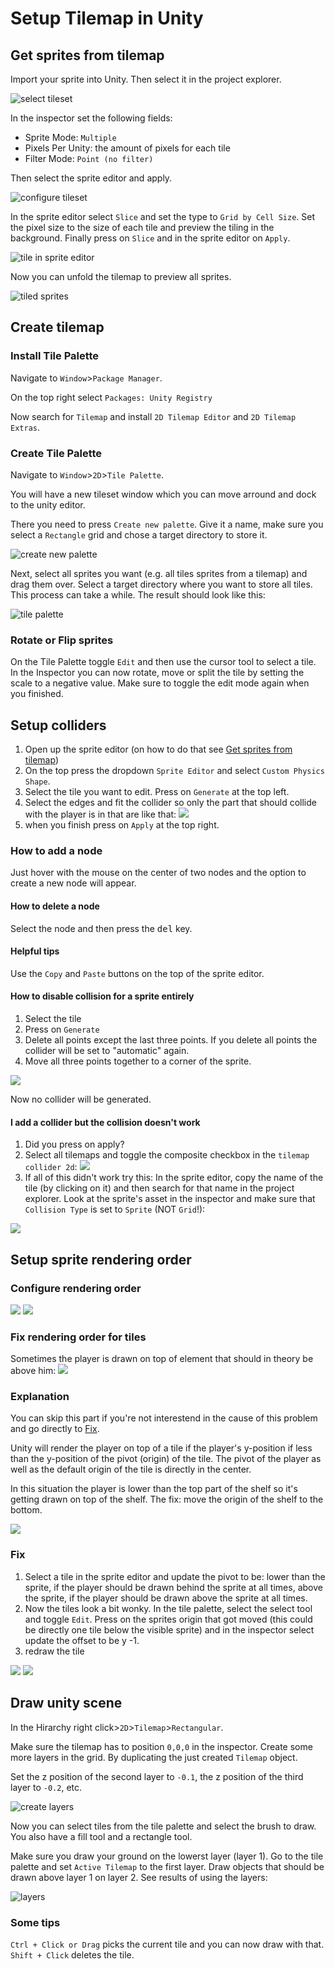 # Setup Tilemap in Unity

## Get sprites from tilemap

Import your sprite into Unity. Then select it in the project explorer.

![select tileset](setup-unity-tilemap/select-tileset.png)

In the inspector set the following fields:

- Sprite Mode: `Multiple`
- Pixels Per Unity: the amount of pixels for each tile
- Filter Mode: `Point (no filter)`

Then select the sprite editor and apply.

![configure tileset](setup-unity-tilemap/configure-tileset.png)

In the sprite editor select `Slice` and set the type to `Grid by Cell Size`. Set the pixel size to the size of each tile and preview the tiling in the background. Finally press on `Slice` and in the sprite editor on `Apply`.

![tile in sprite editor](setup-unity-tilemap/tile-in-sprite-editor.png)

Now you can unfold the tilemap to preview all sprites.

![tiled sprites](setup-unity-tilemap/tiled-sprites.png)

## Create tilemap

### Install Tile Palette

Navigate to `Window`>`Package Manager`.

On the top right select `Packages: Unity Registry`

Now search for `Tilemap` and install `2D Tilemap Editor` and `2D Tilemap Extras`.

### Create Tile Palette

Navigate to `Window`>`2D`>`Tile Palette`.

You will have a new tileset window which you can move arround and dock to the unity editor.

There you need to press `Create new palette`. Give it a name, make sure you select a `Rectangle` grid and chose a target directory to store it.

![create new palette](setup-unity-tilemap/create-new-palette.png)

Next, select all sprites you want (e.g. all tiles sprites from a tilemap) and drag them over. Select a target directory where you want to store all tiles. This process can take a while. The result should look like this:

![tile palette](setup-unity-tilemap/tile-palette.png)

### Rotate or Flip sprites

On the Tile Palette toggle `Edit` and then use the cursor tool to select a tile. In the Inspector you can now rotate, move or split the tile by setting the scale to a negative value. Make sure to toggle the edit mode again when you finished.

## Setup colliders

1. Open up the sprite editor (on how to do that see [Get sprites from tilemap](#Get-sprites-from-tilemap))
1. On the top press the dropdown `Sprite Editor` and select `Custom Physics Shape`.
1. Select the tile you want to edit. Press on `Generate` at the top left.
1. Select the edges and fit the collider so only the part that should collide with the player is in that are like that: <img src="setup-unity-tilemap/add-custom-physics-shape.gif" />
1. when you finish press on `Apply` at the top right.

### How to add a node

Just hover with the mouse on the center of two nodes and the option to create a new node will appear.

#### How to delete a node

Select the node and then press the <kbd>del</kbd> key.

#### Helpful tips

Use the `Copy` and `Paste` buttons on the top of the sprite editor.

#### How to disable collision for a sprite entirely

1. Select the tile
1. Press on `Generate`
1. Delete all points except the last three points. If you delete all points the collider will be set to "automatic" again.
1. Move all three points together to a corner of the sprite.

<img src="setup-unity-tilemap/remove-collider.gif" />

Now no collider will be generated.

#### I add a collider but the collision doesn't work

1. Did you press on apply?
1. Select all tilemaps and toggle the composite checkbox in the `tilemap collider 2d`: <img src="setup-unity-tilemap/toggle-composite.gif" />
1. If all of this didn't work try this: In the sprite editor, copy the name of the tile (by clicking on it) and then search for that name in the project explorer. Look at the sprite's asset in the inspector and make sure that `Collision Type` is set to `Sprite` (NOT `Grid`!):

<img src="setup-unity-tilemap/fix-collider-type-sprite-missing.gif" />

## Setup sprite rendering order

### Configure rendering order

<img src="https://answers.unity.com/storage/temp/192746-screenshot-2022-02-17-at-170506.png" />
<img src="https://answers.unity.com/storage/temp/192747-screenshot-2022-02-17-at-170156.png" />

### Fix rendering order for tiles

Sometimes the player is drawn on top of element that should in theory be above him: <img src="setup-unity-tilemap/sorting-layer-issue.gif" />

### Explanation

You can skip this part if you're not interestend in the cause of this problem and go directly to [Fix](#fix).

Unity will render the player on top of a tile if the player's y-position if less than the y-position of the pivot (origin) of the tile. The pivot of the player as well as the default origin of the tile is directly in the center.

In this situation the player is lower than the top part of the shelf so it's getting drawn on top of the shelf. The fix: move the origin of the shelf to the bottom.

<img src="setup-unity-tilemap/rendering-issue-cause.png" />

### Fix

1. Select a tile in the sprite editor and update the pivot to be: lower than the sprite, if the player should be drawn behind the sprite at all times, above the sprite, if the player should be drawn above the sprite at all times.
1. Now the tiles look a bit wonky. In the tile palette, select the select tool and toggle `Edit`. Press on the sprites origin that got moved (this could be directly one tile below the visible sprite) and in the inspector select update the offset to be y -1.
1. redraw the tile

<img src="setup-unity-tilemap/update-pivots.gif" />
<img src="setup-unity-tilemap/update-tile-offset.gif" />

## Draw unity scene

In the Hirarchy right click>`2D`>`Tilemap`>`Rectangular`.

Make sure the tilemap has to position `0,0,0` in the inspector. Create some more layers in the grid. By duplicating the just created `Tilemap` object.

Set the z position of the second layer to `-0.1`, the z position of the third layer to `-0.2`, etc.

![create layers](setup-unity-tilemap/create-layers.png)

Now you can select tiles from the tile palette and select the brush to draw. You also have a fill tool and a rectangle tool.

Make sure you draw your ground on the lowerst layer (layer 1). Go to the tile palette and set `Active Tilemap` to the first layer. Draw objects that should be drawn above layer 1 on layer 2. See results of using the layers:

![layers](setup-unity-tilemap/layers.png)

### Some tips

`Ctrl + Click or Drag` picks the current tile and you can now draw with that.
`Shift + Click` deletes the tile.
